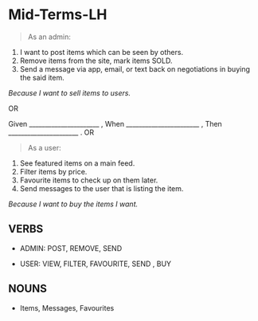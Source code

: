 # Mid-Terms-LH

> As an admin:
1. I want to post items which can be seen by others.
2. Remove items from the site, mark items SOLD.
3. Send a message via app, email, or text back on negotiations in buying the said item.

*Because I want to sell items to users.*


OR

Given ______________________ ,
When _______________________ ,
Then  ______________________ .
OR

> As a user:
1. See featured items on a main feed.
2. Filter items by price.
3. Favourite items to check up on them later.
4. Send messages to the user that is listing the item.

*Because I want to buy the items I want.*

## VERBS

* ADMIN: POST, REMOVE, SEND 

* USER: VIEW, FILTER, FAVOURITE, SEND , BUY

## NOUNS

* Items, Messages, Favourites 
